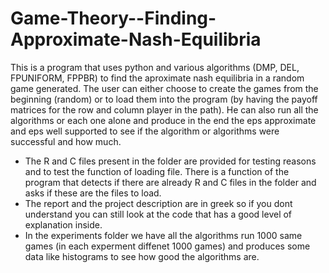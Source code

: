 # Game-Theory--Finding-Approximate-Nash-Equilibria
 This is a program that uses python and various algorithms (DMP, DEL, FPUNIFORM, FPPBR) to find the aproximate nash equilibria in a random game generated. The user can either choose to create the games from the beginning (random) or to load them into the program (by having the payoff matrices for the row and column player in the path). He can also run all the algorithms or each one alone and produce in the end the eps approximate and eps well supported to see if the algorithm or algorithms were successful and how much.
 
- The R and C files present in the folder are provided for testing reasons and to test the function of loading file. There is a function of the program that detects if there are already R and C files in the folder and asks if these are the files to load.
- The report and the project description are in greek so if you dont understand you can still look at the code that has a good level of explanation inside.
- In the experiments folder we have all the algorithms run 1000 same games (in each experment diffenet 1000 games) and produces some data like histograms to see how good the algorithms are.
